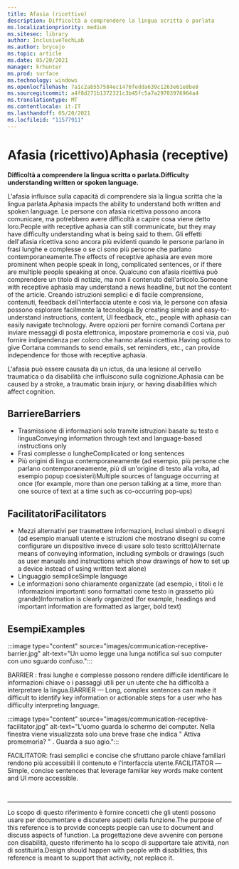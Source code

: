 ```yaml
---
title: Afasia (ricettivo)
description: Difficoltà a comprendere la lingua scritta o parlata
ms.localizationpriority: medium
ms.sitesec: library
author: InclusiveTechLab
ms.author: brycejo
ms.topic: article
ms.date: 05/20/2021
manager: krhunter
ms.prod: surface
ms.technology: windows
ms.openlocfilehash: 7a1c2ab557584ec1476fedda639c1263e61e8be8
ms.sourcegitcommit: a4f8d271b1372321c3b45fc5a7a29703976964a4
ms.translationtype: MT
ms.contentlocale: it-IT
ms.lasthandoff: 05/20/2021
ms.locfileid: "11577911"
---
```

# <a name="aphasia-receptive"></a><span data-ttu-id="5c64b-103">Afasia (ricettivo)</span><span class="sxs-lookup"><span data-stu-id="5c64b-103">Aphasia (receptive)</span></span>

**<span data-ttu-id="5c64b-104">Difficoltà a comprendere la lingua scritta o parlata.</span><span class="sxs-lookup"><span data-stu-id="5c64b-104">Difficulty understanding written or spoken language.</span></span>**

<span data-ttu-id="5c64b-105">L'afasia influisce sulla capacità di comprendere sia la lingua scritta che la lingua parlata.</span><span class="sxs-lookup"><span data-stu-id="5c64b-105">Aphasia impacts the ability to understand both written and spoken language.</span></span> <span data-ttu-id="5c64b-106">Le persone con afasia ricettiva possono ancora comunicare, ma potrebbero avere difficoltà a capire cosa viene detto loro.</span><span class="sxs-lookup"><span data-stu-id="5c64b-106">People with receptive aphasia can still communicate, but they may have difficulty understanding what is being said to them.</span></span> <span data-ttu-id="5c64b-107">Gli effetti dell'afasia ricettiva sono ancora più evidenti quando le persone parlano in frasi lunghe e complesse o se ci sono più persone che parlano contemporaneamente.</span><span class="sxs-lookup"><span data-stu-id="5c64b-107">The effects of receptive aphasia are even more prominent when people speak in long, complicated sentences, or if there are multiple people speaking at once.</span></span> <span data-ttu-id="5c64b-108">Qualcuno con afasia ricettiva può comprendere un titolo di notizie, ma non il contenuto dell'articolo.</span><span class="sxs-lookup"><span data-stu-id="5c64b-108">Someone with receptive aphasia may understand a news headline, but not the content of the article.</span></span> <span data-ttu-id="5c64b-109">Creando istruzioni semplici e di facile comprensione, contenuti, feedback dell'interfaccia utente e così via, le persone con afasia possono esplorare facilmente la tecnologia.</span><span class="sxs-lookup"><span data-stu-id="5c64b-109">By creating simple and easy-to-understand instructions, content, UI feedback, etc., people with aphasia can easily navigate technology.</span></span> <span data-ttu-id="5c64b-110">Avere opzioni per fornire comandi Cortana per inviare messaggi di posta elettronica, impostare promemoria e così via, può fornire indipendenza per coloro che hanno afasia ricettiva.</span><span class="sxs-lookup"><span data-stu-id="5c64b-110">Having options to give Cortana commands to send emails, set reminders, etc., can provide independence for those with receptive aphasia.</span></span>

<span data-ttu-id="5c64b-111">L'afasia può essere causata da un ictus, da una lesione al cervello traumatica o da disabilità che influiscono sulla cognizione.</span><span class="sxs-lookup"><span data-stu-id="5c64b-111">Aphasia can be caused by a stroke, a traumatic brain injury, or having disabilities which affect cognition.</span></span>

## <a name="barriers"></a><span data-ttu-id="5c64b-112">Barriere</span><span class="sxs-lookup"><span data-stu-id="5c64b-112">Barriers</span></span>

* <span data-ttu-id="5c64b-113">Trasmissione di informazioni solo tramite istruzioni basate su testo e lingua</span><span class="sxs-lookup"><span data-stu-id="5c64b-113">Conveying information through text and language-based instructions only</span></span>
* <span data-ttu-id="5c64b-114">Frasi complesse o lunghe</span><span class="sxs-lookup"><span data-stu-id="5c64b-114">Complicated or long sentences</span></span>
* <span data-ttu-id="5c64b-115">Più origini di lingua contemporaneamente (ad esempio, più persone che parlano contemporaneamente, più di un'origine di testo alla volta, ad esempio popup coesisteri)</span><span class="sxs-lookup"><span data-stu-id="5c64b-115">Multiple sources of language occurring at once (for example, more than one person talking at a time, more than one source of text at a time such as co-occurring pop-ups)</span></span>

## <a name="facilitators"></a><span data-ttu-id="5c64b-116">Facilitatori</span><span class="sxs-lookup"><span data-stu-id="5c64b-116">Facilitators</span></span>

* <span data-ttu-id="5c64b-117">Mezzi alternativi per trasmettere informazioni, inclusi simboli o disegni (ad esempio manuali utente e istruzioni che mostrano disegni su come configurare un dispositivo invece di usare solo testo scritto)</span><span class="sxs-lookup"><span data-stu-id="5c64b-117">Alternate means of conveying information, including symbols or drawings (such as user manuals and instructions which show drawings of how to set up a device instead of using written text alone)</span></span>
* <span data-ttu-id="5c64b-118">Linguaggio semplice</span><span class="sxs-lookup"><span data-stu-id="5c64b-118">Simple language</span></span>
* <span data-ttu-id="5c64b-119">Le informazioni sono chiaramente organizzate (ad esempio, i titoli e le informazioni importanti sono formattati come testo in grassetto più grande)</span><span class="sxs-lookup"><span data-stu-id="5c64b-119">Information is clearly organized (for example, headings and important information are formatted as larger, bold text)</span></span>

## <a name="examples"></a><span data-ttu-id="5c64b-120">Esempi</span><span class="sxs-lookup"><span data-stu-id="5c64b-120">Examples</span></span>

:::image type="content" source="images/communication-receptive-barrier.jpg" alt-text="Un uomo legge una lunga notifica sul suo computer con uno sguardo confuso.":::

<span data-ttu-id="5c64b-122">BARRIER : frasi lunghe e complesse possono rendere difficile identificare le informazioni chiave o i passaggi utili per un utente che ha difficoltà a interpretare la lingua.</span><span class="sxs-lookup"><span data-stu-id="5c64b-122">BARRIER — Long, complex sentences can make it difficult to identify key information or actionable steps for a user who has difficulty interpreting language.</span></span> 

:::image type="content" source="images/communication-receptive-facilitator.jpg" alt-text="L'uomo guarda lo schermo del computer. Nella finestra viene visualizzata solo una breve frase che indica &quot; Attiva promemoria? &quot; . Guarda a suo agio.":::

<span data-ttu-id="5c64b-126">FACILITATOR: frasi semplici e concise che sfruttano parole chiave familiari rendono più accessibili il contenuto e l'interfaccia utente.</span><span class="sxs-lookup"><span data-stu-id="5c64b-126">FACILITATOR —Simple, concise sentences that leverage familiar key words make content and UI more accessible.</span></span>

&nbsp;

[comment]: # (Piè di pagina)
___
<span data-ttu-id="5c64b-128">Lo scopo di questo riferimento è fornire concetti che gli utenti possono usare per documentare e discutere aspetti della funzione.</span><span class="sxs-lookup"><span data-stu-id="5c64b-128">The purpose of this reference is to provide concepts people can use to document and discuss aspects of function.</span></span> <span data-ttu-id="5c64b-129">La progettazione deve avvenire con persone con disabilità, questo riferimento ha lo scopo di supportare tale attività, non di sostituirla.</span><span class="sxs-lookup"><span data-stu-id="5c64b-129">Design should happen with people with disabilities, this reference is meant to support that activity, not replace it.</span></span> 